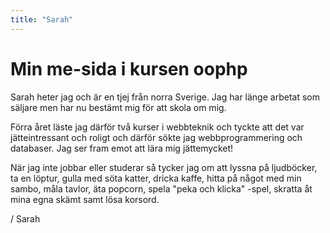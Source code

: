 ```yaml
---
title: "Sarah"
---
```

Min me-sida i kursen oophp
=========================

Sarah heter jag och är en tjej från norra Sverige. Jag har länge arbetat som säljare men har nu bestämt mig för att skola om mig.

Förra året läste jag därför två kurser i webbteknik och tyckte att det var jätteintressant och roligt och därför sökte jag webbprogrammering och databaser. Jag ser fram emot att lära mig jättemycket!

När jag inte jobbar eller studerar så tycker jag om att lyssna på ljudböcker, ta en löptur, gulla med söta katter, dricka kaffe, hitta på något med min sambo, måla tavlor, äta popcorn, spela "peka och klicka" -spel, skratta åt mina egna skämt samt lösa korsord.

/ Sarah
